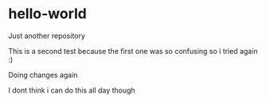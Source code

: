 # hello-world
Just another repository

This is a second test because the first one was so confusing so i tried again :)

Doing changes again

I dont think i can do this all day though
